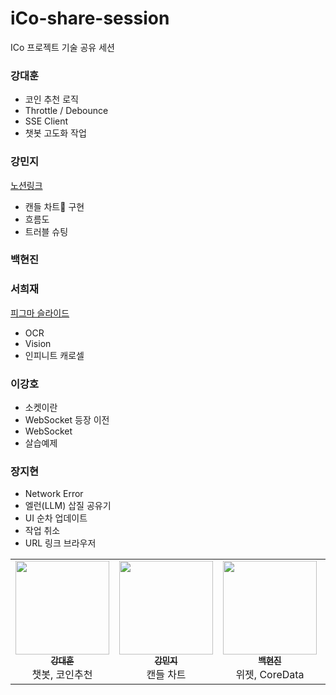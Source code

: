 # iCo-share-session
ICo 프로젝트 기술 공유 세션

### 강대훈
- 코인 추천 로직
- Throttle / Debounce
- SSE Client
- 챗봇 고도화 작업
  
### 강민지
[노션링크](https://andalds.notion.site/269c2b722bbc805dbc7ae9aa2a0faa4a?source=copy_link)
- 캔들 차트 구현
- 흐름도
- 트러블 슈팅
### 백현진

### 서희재
[피그마 슬라이드](https://www.figma.com/deck/74xMk4lFfkgUskQZxx5ZS9/-%EC%95%84%EC%9D%B4%EC%BD%94--OCR---Infinite-Carousel?node-id=1-42&t=8A1feF29i4IfOjK0-1)
- OCR
- Vision
- 인피니트 캐로셀
### 이강호
- 소켓이란
- WebSocket 등장 이전
- WebSocket
- 살습예제
### 장지현
- Network Error
- 엘런(LLM) 삽질 공유기
- UI 순차 업데이트
- 작업 취소
- URL 링크 브라우저
<table>
  <tr>
    <td align="center">
      <a href="https://github.com/kanghun1121">
        <img src="https://github.com/kanghun1121.png" width="150px;" alt=""/>
        <br />
        <sub><b>강대훈</b></sub>
      </a>
      <br />
챗봇, 코인추천
    </td>
    <td align="center">
      <a href="https://github.com/aldalddl">
        <img src="https://github.com/aldalddl.png" width="150px;" alt=""/>
        <br />
        <sub><b>강민지</b></sub>
      </a>
      <br />
      캔들 차트<br>
    </td>
    <td align="center">
      <a href="https://github.com/HyeonjinBack">
        <img src="https://github.com/HyeonjinBack.png" width="150px;" alt=""/>
        <br />
        <sub><b>백현진</b></sub>
      </a>
      <br />
      위젯, CoreData
    </td>
    <td align="center">
      <a href="https://github.com/kitcat-s">
        <img src="https://github.com/kitcat-s.png" width="150px;" alt=""/>
        <br />
        <sub><b>서희재</b></sub>
      </a>
      <br />
케로셀, 비전
    </td>
    <td align="center">
      <a href="https://github.com/ibcylon">
        <img src="https://github.com/ibcylon.png" width="150px;" alt=""/>
        <br />
        <sub><b>이강호</b></sub>
      </a>
      <br />
      웹소켓, 코인 시세</br>
    </td>
    <td align="center">
      <a href="https://github.com/jihyeonjjang">
        <img src="https://github.com/jihyeonjjang.png" width="150px;" alt=""/>
        <br />
        <sub><b>장지현</b></sub>
      </a>
      <br />
Network, Prompt
    </td>
  </tr>
</table>
